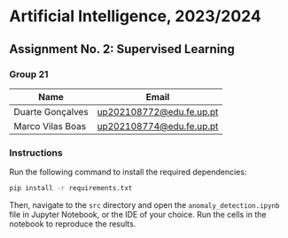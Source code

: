 # Artificial Intelligence, 2023/2024

## Assignment No. 2: Supervised Learning

### Group 21

| Name             | Email                    |
| ---------------- | ------------------------ |
| Duarte Gonçalves | up202108772@edu.fe.up.pt | 
| Marco Vilas Boas | up202108774@edu.fe.up.pt |

### Instructions

Run the following command to install the required dependencies:

```bash
pip install -r requirements.txt
```

Then, navigate to the `src` directory and open the `anomaly_detection.ipynb` file in Jupyter Notebook, or the IDE of your choice. Run the cells in the notebook to reproduce the results.